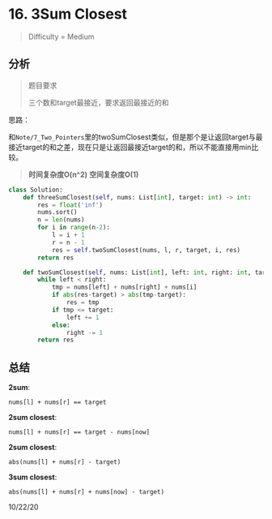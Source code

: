 # 16. 3Sum Closest
> Difficulty = Medium

## 分析

> 题目要求
> 
> 三个数和target最接近，要求返回最接近的和

思路：

和`Note/7_Two_Pointers`里的twoSumClosest类似，但是那个是让返回target与最接近target的和之差，现在只是让返回最接近target的和，所以不能直接用min比较。

> **时间复杂度O(n^2)**
> **空间复杂度O(1)**

```python
class Solution:
    def threeSumClosest(self, nums: List[int], target: int) -> int:
        res = float('inf')
        nums.sort()
        n = len(nums)
        for i in range(n-2):
            l = i + 1
            r = n - 1
            res = self.twoSumClosest(nums, l, r, target, i, res)
        return res

    def twoSumClosest(self, nums: List[int], left: int, right: int, target: int, i:int, res: int):
        while left < right:
            tmp = nums[left] + nums[right] + nums[i]
            if abs(res-target) > abs(tmp-target):
                res = tmp
            if tmp <= target:
                left += 1
            else:
                right -= 1
        return res
```

## 总结

**2sum**:
```
nums[l] + nums[r] == target
```

**2sum closest**:
```
nums[l] + nums[r] == target - nums[now]
```

**2sum closest**:
```
abs(nums[l] + nums[r] - target)
```

**3sum closest**:
```
abs(nums[l] + nums[r] + nums[now] - target)
```

10/22/20